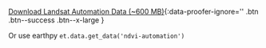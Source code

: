 [<i class="fa fa-download" aria-hidden="true"></i> Download Landsat Automation Data (~600 MB)](https://ndownloader.figshare.com/files/13431344){:data-proofer-ignore='' .btn .btn--success .btn--x-large }

Or use earthpy
`et.data.get_data('ndvi-automation')`
